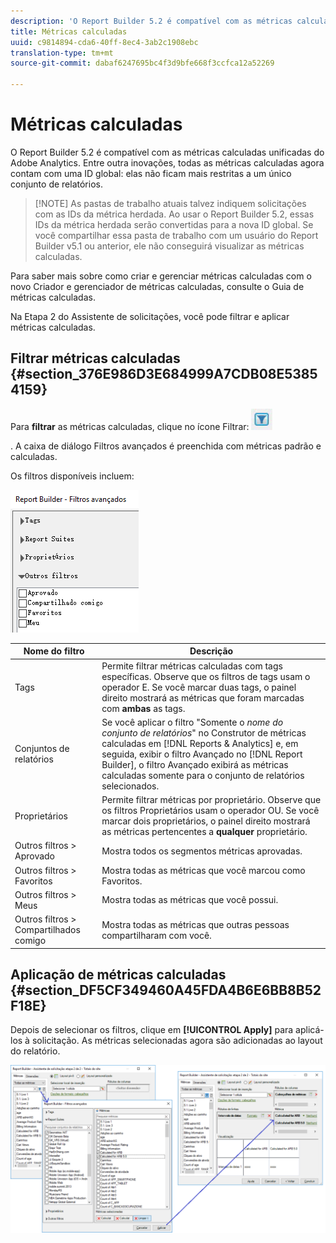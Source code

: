 ```yaml
---
description: 'O Report Builder 5.2 é compatível com as métricas calculadas unificadas do Adobe Analytics. Entre outra inovações, todas as métricas calculadas agora contam com uma ID global: elas não ficam mais restritas a um único conjunto de relatórios.'
title: Métricas calculadas
uuid: c9814894-cda6-40ff-8ec4-3ab2c1908ebc
translation-type: tm+mt
source-git-commit: dabaf6247695bc4f3d9bfe668f3ccfca12a52269

---
```



# Métricas calculadas

O Report Builder 5.2 é compatível com as métricas calculadas unificadas do Adobe Analytics. Entre outra inovações, todas as métricas calculadas agora contam com uma ID global: elas não ficam mais restritas a um único conjunto de relatórios.

>[!NOTE] As pastas de trabalho atuais talvez indiquem solicitações com as IDs da métrica herdada. Ao usar o Report Builder 5.2, essas IDs da métrica herdada serão convertidas para a nova ID global. Se você compartilhar essa pasta de trabalho com um usuário do Report Builder v5.1 ou anterior, ele não conseguirá visualizar as métricas calculadas.

Para saber mais sobre como criar e gerenciar métricas calculadas com o novo Criador e gerenciador de métricas calculadas, consulte o Guia de métricas [](https://marketing.adobe.com/resources/help/pt_BR/analytics/calcmetrics) calculadas.

Na Etapa 2 do Assistente de solicitações, você pode filtrar e aplicar métricas calculadas.

## Filtrar métricas calculadas {#section_376E986D3E684999A7CDB08E53854159}

Para **filtrar** as métricas calculadas, clique no ícone Filtrar:  ![](assets/segment_filter.png)

. A caixa de diálogo Filtros avançados é preenchida com métricas padrão e calculadas.

Os filtros disponíveis incluem:

![](assets/advanced_filters_(2).png)

| Nome do filtro | Descrição |
|---|---|
| Tags | Permite filtrar métricas calculadas com tags específicas. Observe que os filtros de tags usam o operador E. Se você marcar duas tags, o painel direito mostrará as métricas que foram marcadas com **ambas** as tags. |
| Conjuntos de relatórios | Se você aplicar o filtro &quot;Somente o *nome do conjunto de relatórios*&quot; no Construtor de métricas calculadas em [!DNL Reports & Analytics] e, em seguida, exibir o filtro Avançado no [!DNL Report Builder], o filtro Avançado exibirá as métricas calculadas somente para o conjunto de relatórios selecionados. |
| Proprietários | Permite filtrar métricas por proprietário. Observe que os filtros Proprietários usam o operador OU. Se você marcar dois proprietários, o painel direito mostrará as métricas pertencentes a **qualquer** proprietário. |
| Outros filtros > Aprovado | Mostra todos os segmentos métricas aprovadas. |
| Outros filtros > Favoritos | Mostra todas as métricas que você marcou como Favoritos. |
| Outros filtros > Meus | Mostra todas as métricas que você possui. |
| Outros filtros > Compartilhados comigo | Mostra todas as métricas que outras pessoas compartilharam com você. |

## Aplicação de métricas calculadas {#section_DF5CF349460A45FDA4B6E6BB8B52F18E}

Depois de selecionar os filtros, clique em **[!UICONTROL Apply]** para aplicá-los à solicitação. As métricas selecionadas agora são adicionadas ao layout do relatório.

![](assets/filtering_for_metric.png)


